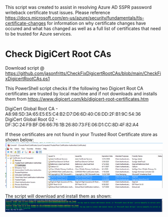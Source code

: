 This script was created to assist in resolving Azure AD SSPR password writeback certificate trust issues.  Please reference https://docs.microsoft.com/en-us/azure/security/fundamentals/tls-certificate-changes for information on why certificate changes have occured and what has changed as well as a full list of certificates that need to be trusted for Azure services.

# Check DigiCert Root CAs

Download script @ https://github.com/jasonfritts/CheckFixDigicertRootCAs/blob/main/CheckFixDigicertRootCAs.ps1

This PowerShell script checks if the following two Digicert Root CA certificates are trusted by local machine and if not downloads and installs them from https://www.digicert.com/kb/digicert-root-certificates.htm

DigiCert Global Root CA - A8:98:5D:3A:65:E5:E5:C4:B2:D7:D6:6D:40:C6:DD:2F:B1:9C:54:36 <br>
DigiCert Global Root G2 - DF:3C:24:F9:BF:D6:66:76:1B:26:80:73:FE:06:D1:CC:8D:4F:82:A4

If these certificates are not found in your Trusted Root Certificate store as shown below:<br>
<img src="https://github.com/jasonfritts/CheckFixDigicertRootCAs/blob/main/DigiCert%20Global%20Root%20CAs.png">


The script will download and install them as shown:<br>
<img src="https://github.com/jasonfritts/CheckFixDigicertRootCAs/blob/main/Example_CAsInstalled.png">
